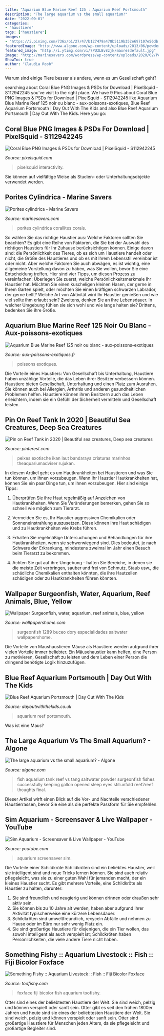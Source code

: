 ```yaml
---
title: "Aquarium Blue Marine Reef 125 : Aquarium Reef Portsmouth"
description: "The large aquarium vs the small aquarium?"
date: "2022-09-01"
categories:
- "haustiere"
tags: ["haustiere"]
images:
- "https://i.pinimg.com/736x/b1/27/47/b127479a478b5119b352e697107e56db.jpg"
featuredImage: "http://www.algone.com/wp-content/uploads/2013/06/powder-blue-surgeonfish.jpg"
featured_image: "http://i.ytimg.com/vi/7PU3LBv8zjk/maxresdefault.jpg"
image: "http://marinesavers.com/wordpress/wp-content/uploads/2020/02/Porites-cylindrica-3-corallites-Reefscapers-Maldives-1080.jpg"
ShowToc: true
author: "Claudia Roob"
---
```



Warum sind einige Tiere besser als andere, wenn es um Gesellschaft geht?

	

		
searching about Coral Blue PNG Images &amp; PSDs for Download | PixelSquid - S112942245 you've visit to the right place. We have 9 Pics about Coral Blue PNG Images &amp; PSDs for Download | PixelSquid - S112942245 like Aquarium Blue Marine Reef 125 noir ou blanc - aux-poissons-exotiques, Blue Reef Aquarium Portsmouth | Day Out With The Kids and also Blue Reef Aquarium Portsmouth | Day Out With The Kids. Here you go:
		
    
## Coral Blue PNG Images &amp; PSDs For Download | PixelSquid - S112942245

<img loading=lazy src="http://atlas-content-cdn.pixelsquid.com/stock-images/coral-04-l-blue-reef-5E91nV5-600.jpg" onerror="this.onerror=null;this.src='https://tse2.mm.bing.net/th?id=OIP.hNoZ8wMn__ivpzofiEnAAwHaHa&amp;pid=15.1';" alt="Coral Blue PNG Images &amp; PSDs for Download | PixelSquid - S112942245">

_Source: pixelsquid.com_

>pixelsquid interactivity. 

	

Sie können auf vielfältige Weise als Studien- oder Unterhaltungsobjekte verwendet werden.

    
## Porites Cylindrica - Marine Savers

<img loading=lazy src="http://marinesavers.com/wordpress/wp-content/uploads/2020/02/Porites-cylindrica-3-corallites-Reefscapers-Maldives-1080.jpg" onerror="this.onerror=null;this.src='https://tse4.mm.bing.net/th?id=OIP.EB3N74DaAR5TR6BkmI6G1wHaFj&amp;pid=15.1';" alt="Porites cylindrica - Marine Savers">

_Source: marinesavers.com_

>porites cylindrica corallites corals. 

	

So wählen Sie das richtige Haustier aus: Welche Faktoren sollten Sie beachten?
Es gibt eine Reihe von Faktoren, die Sie bei der Auswahl des richtigen Haustiers für Ihr Zuhause berücksichtigen können. Einige davon sind: die Persönlichkeit des Tieres, ob es sich um Haustiere handelt oder nicht, die Größe des Haustieres und ob es mit Ihrem Lebensstil vereinbar ist oder nicht. Aber welche Faktoren Sie auch abwägen, es ist wichtig, eine allgemeine Vorstellung davon zu haben, was Sie wollen, bevor Sie eine Entscheidung treffen. Hier sind vier Tipps, um diesen Prozess zu vereinfachen:
Überlegen Sie zuerst, welche Persönlichkeitsmerkmale Ihr Haustier hat. Möchten Sie einen kuscheligen kleinen Hasen, der gerne in Ihrem Garten spielt, oder möchten Sie einen kräftigen schwarzen Labrador, der gerne bellt? Welche Art von Aktivität wird Ihr Haustier genießen und wie viel sollte ihm erlaubt sein? Zweitens, denken Sie an ihre Lebensdauer. In welcher Umgebung fühlen sie sich wohl und wie lange halten sie? Drittens, bedenken Sie ihre Größe.

    
## Aquarium Blue Marine Reef 125 Noir Ou Blanc - Aux-poissons-exotiques

<img loading=lazy src="https://www.aux-poissons-exotiques.fr/wp-content/uploads/sites/4995/2019/10/bluemarineReef125N_1-500x1025.png" onerror="this.onerror=null;this.src='https://tse4.mm.bing.net/th?id=OIP.FCECL70E-Btb-RUTFX7OUQHaPL&amp;pid=15.1';" alt="Aquarium Blue Marine Reef 125 noir ou blanc - aux-poissons-exotiques">

_Source: aux-poissons-exotiques.fr_

>poissons exotiques. 

	

Die Vorteile eines Haustiers: Von Gesellschaft bis Unterhaltung, Haustiere haben unzählige Vorteile, die das Leben ihrer Besitzer verbessern können.
Haustiere bieten Gesellschaft, Unterhaltung und einen Platz zum Ausruhen. Sie können auch bei Allergien, Arthritis und anderen gesundheitlichen Problemen helfen. Haustiere können ihren Besitzern auch das Leben erleichtern, indem sie ein Gefühl der Sicherheit vermitteln und Gesellschaft leisten.

    
## Pin On Reef Tank In 2020 | Beautiful Sea Creatures, Deep Sea Creatures

<img loading=lazy src="https://i.pinimg.com/736x/b1/27/47/b127479a478b5119b352e697107e56db.jpg" onerror="this.onerror=null;this.src='https://tse2.mm.bing.net/th?id=OIP.J7L2F0UJjyF4EbONb__sgAHaHa&amp;pid=15.1';" alt="Pin on Reef Tank in 2020 | Beautiful sea creatures, Deep sea creatures">

_Source: pinterest.com_

>peixes exotische ikan laut bandaraya criaturas marinhos theaquariumadviser rujukan. 

	

In diesem Artikel geht es um Hautkrankheiten bei Haustieren und was Sie tun können, um ihnen vorzubeugen.
Wenn Ihr Haustier Hautkrankheiten hat, können Sie ein paar Dinge tun, um ihnen vorzubeugen. Hier sind einige Tipps:
1. Überprüfen Sie ihre Haut regelmäßig auf Anzeichen von Hautkrankheiten. Wenn Sie Veränderungen bemerken, gehen Sie so schnell wie möglich zum Tierarzt.

2. Vermeiden Sie es, Ihr Haustier aggressiven Chemikalien oder Sonneneinstrahlung auszusetzen. Diese können ihre Haut schädigen und zu Hautkrankheiten wie Krebs führen.

3. Erhalten Sie regelmäßige Untersuchungen und Behandlungen für ihre Hautkrankheiten, wenn sie schwerwiegend sind. Dies bedeutet, je nach Schwere der Erkrankung, mindestens zweimal im Jahr einen Besuch beim Tierarzt zu bekommen.

4. Achten Sie gut auf ihre Umgebung – halten Sie Bereiche, in denen sie die meiste Zeit verbringen, sauber und frei von Schmutz, Staub usw., die schädliche Chemikalien enthalten könnten, die ihre Hautzellen schädigen oder zu Hautkrankheiten führen könnten.

    
## Wallpaper Surgeonfish, Water, Aquarium, Reef Animals, Blue, Yellow

<img loading=lazy src="https://wallpapershome.com/images/wallpapers/surgeonfish-5120x2880-water-aquarium-reef-animals-blue-yellow-fish-1289.jpg" onerror="this.onerror=null;this.src='https://tse3.mm.bing.net/th?id=OIP.2mFVow5lJArsaF6UsVqptQHaEK&amp;pid=15.1';" alt="Wallpaper Surgeonfish, water, aquarium, reef animals, blue, yellow">

_Source: wallpapershome.com_

>surgeonfish 1289 buceo dory especialidades saltwater wallpapershome. 

	

Die Vorteile von Maushaustieren
Mäuse als Haustiere werden aufgrund ihrer vielen Vorteile immer beliebter. Ein Mäusehaustier kann helfen, eine Person zu motivieren, Gesellschaft zu leisten und dem Leben einer Person die dringend benötigte Logik hinzuzufügen.

    
## Blue Reef Aquarium Portsmouth | Day Out With The Kids

<img loading=lazy src="https://res.dayoutwiththekids.co.uk/image/upload/w_1200,q_75,c_fill/v1594047026/attractions/b/blue-reef-aquarium-portsmouth-215eac9a/blue-reef-portsmouth.jpg" onerror="this.onerror=null;this.src='https://tse1.mm.bing.net/th?id=OIP.Rrd9KCjxU6UGQVdXOEgdngHaHB&amp;pid=15.1';" alt="Blue Reef Aquarium Portsmouth | Day Out With The Kids">

_Source: dayoutwiththekids.co.uk_

>aquarium reef portsmouth. 

	

Was ist eine Maus?

    
## The Large Aquarium Vs The Small Aquarium? - Algone

<img loading=lazy src="http://www.algone.com/wp-content/uploads/2013/06/powder-blue-surgeonfish.jpg" onerror="this.onerror=null;this.src='https://tse3.mm.bing.net/th?id=OIP.lISt6o2T2Y3s3NYVtGSUmQHaE7&amp;pid=15.1';" alt="The large aquarium vs the small aquarium? - Algone">

_Source: algone.com_

>fish aquarium tank reef vs tang saltwater powder surgeonfish fishes successfully keeping gallon opened sleep eyes stillunfold reef2reef thoughts final. 

	

Dieser Artikel wirft einen Blick auf die Vor- und Nachteile verschiedener Haustierrassen, bevor Sie eine als die perfekte Passform für Sie empfehlen.

    
## Sim Aquarium - Screensaver &amp; Live Wallpaper - YouTube

<img loading=lazy src="http://i.ytimg.com/vi/7PU3LBv8zjk/maxresdefault.jpg" onerror="this.onerror=null;this.src='https://tse4.mm.bing.net/th?id=OIP.aCYepvvfd5WJpCaGG1Jz-AHaEK&amp;pid=15.1';" alt="Sim Aquarium - Screensaver &amp; Live Wallpaper - YouTube">

_Source: youtube.com_

>aquarium screensaver sim. 

	

Die Vorteile einer Schildkröte
Schildkröten sind ein beliebtes Haustier, weil sie intelligent sind und neue Tricks lernen können. Sie sind auch relativ pflegeleicht, was sie zu einer guten Wahl für jemanden macht, der ein kleines Haustier sucht. Es gibt mehrere Vorteile, eine Schildkröte als Haustier zu halten, darunter:
1. Sie sind freundlich und neugierig und können drinnen oder draußen sehr aktiv sein.
2. Sie können bis zu 10 Jahre alt werden, haben aber aufgrund ihrer Aktivität typischerweise eine kürzere Lebensdauer.
3. Schildkröten sind umweltfreundlich, recyceln Abfälle und nehmen zu Hause oder im Büro nur sehr wenig Platz ein.
4. Sie sind großartige Haustiere für diejenigen, die ein Tier wollen, das sowohl intelligent als auch verspielt ist; Schildkröten haben Persönlichkeiten, die viele andere Tiere nicht haben.

    
## Something Fishy :: Aquarium Livestock :: Fish :: Fiji Bicolor Foxface

<img loading=lazy src="https://www.toofishy.com/image.php?type=T&amp;id=92310" onerror="this.onerror=null;this.src='https://tse3.mm.bing.net/th?id=OIP.8AA_9oGOx4x3YxOc2ndwpgHaF1&amp;pid=15.1';" alt="Something Fishy :: Aquarium Livestock :: Fish :: Fiji Bicolor Foxface">

_Source: toofishy.com_

>foxface fiji bicolor fish aquarium toofishy. 

	

Otter sind eines der beliebtesten Haustiere der Welt. Sie sind weich, pelzig und können verspielt oder sanft sein.
Otter gibt es seit den frühen 1800er Jahren und heute sind sie eines der beliebtesten Haustiere der Welt. Sie sind weich, pelzig und können verspielt oder sanft sein. Otter sind großartige Haustiere für Menschen jeden Alters, da sie pflegeleicht und großartige Begleiter sind.


